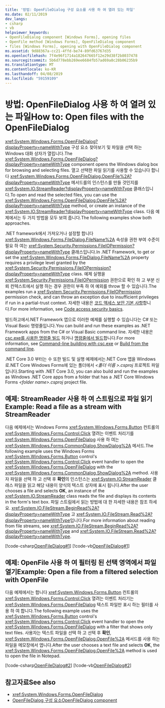 ```yaml
---
title: '방법: OpenFileDialog 구성 요소를 사용 하 여 열려 있는 파일'
ms.date: 02/11/2019
dev_langs:
- csharp
- vb
helpviewer_keywords:
- OpenFileDialog component [Windows Forms], opening files
- OpenFile method [Windows Forms], OpenFileDialog component
- files [Windows Forms], opening with OpenFileDialog component
ms.assetid: 9d88367a-cc21-4ffd-be74-89fd63767d35
ms.openlocfilehash: 7f4e96f1714a182647665f12e29d38f2b8037478
ms.sourcegitcommit: 5b6d778ebb269ee6684fb57ad69a8c28b06235b9
ms.translationtype: MT
ms.contentlocale: ko-KR
ms.lasthandoff: 04/08/2019
ms.locfileid: "59159109"
---
```

# <a name="how-to-open-files-with-the-openfiledialog"></a><span data-ttu-id="2ddee-102">방법: OpenFileDialog 사용 하 여 열려 있는 파일</span><span class="sxs-lookup"><span data-stu-id="2ddee-102">How to: Open files with the OpenFileDialog</span></span> 

<span data-ttu-id="2ddee-103"><xref:System.Windows.Forms.OpenFileDialog?displayProperty=nameWithType> 구성 요소 찾아보기 및 파일을 선택 하는 Windows 대화 상자가 열립니다.</span><span class="sxs-lookup"><span data-stu-id="2ddee-103">The <xref:System.Windows.Forms.OpenFileDialog?displayProperty=nameWithType> component opens the Windows dialog box for browsing and selecting files.</span></span> <span data-ttu-id="2ddee-104">열고 선택한 파일 읽기를 사용할 수 있습니다 합니다 <xref:System.Windows.Forms.OpenFileDialog.OpenFile%2A?displayProperty=nameWithType> 메서드를의 인스턴스를 만들 것인지를 <xref:System.IO.StreamReader?displayProperty=nameWithType> 클래스입니다.</span><span class="sxs-lookup"><span data-stu-id="2ddee-104">To open and read the selected files, you can use the <xref:System.Windows.Forms.OpenFileDialog.OpenFile%2A?displayProperty=nameWithType> method, or create an instance of the <xref:System.IO.StreamReader?displayProperty=nameWithType> class.</span></span> <span data-ttu-id="2ddee-105">다음 예제에서는 두 가지 방법을 모두 보여 줍니다.</span><span class="sxs-lookup"><span data-stu-id="2ddee-105">The following examples show both approaches.</span></span> 

<span data-ttu-id="2ddee-106">.NET framework에서 가져오거나 설정할 합니다 <xref:System.Windows.Forms.FileDialog.FileName%2A> 속성을 권한 부여 수준이 필요 하 여는 <xref:System.Security.Permissions.FileIOPermission?displayProperty=nameWithType> 클래스입니다.</span><span class="sxs-lookup"><span data-stu-id="2ddee-106">In .NET Framework, to get or set the <xref:System.Windows.Forms.FileDialog.FileName%2A> property requires a privilege level granted by the <xref:System.Security.Permissions.FileIOPermission?displayProperty=nameWithType> class.</span></span> <span data-ttu-id="2ddee-107">예제 실행을 <xref:System.Security.Permissions.FileIOPermission> 권한으로 확인 하 고 부분 신뢰 컨텍스트에서 실행 하는 경우 권한이 부족 하 여 예외를 throw 할 수 있습니다.</span><span class="sxs-lookup"><span data-stu-id="2ddee-107">The examples run a <xref:System.Security.Permissions.FileIOPermission> permission check, and can throw an exception due to insufficient privileges if run in a partial-trust context.</span></span> <span data-ttu-id="2ddee-108">자세한 내용은 [코드 액세스 보안 기본 사항](../../misc/code-access-security-basics.md)합니다.</span><span class="sxs-lookup"><span data-stu-id="2ddee-108">For more information, see [Code access security basics](../../misc/code-access-security-basics.md).</span></span>

<span data-ttu-id="2ddee-109">빌드하고에서.NET Framework 앱으로 이러한 예제를 실행할 수 있습니다는 C# 또는 Visual Basic 명령줄입니다.</span><span class="sxs-lookup"><span data-stu-id="2ddee-109">You can build and run these examples as .NET Framework apps from the C# or Visual Basic command line.</span></span> <span data-ttu-id="2ddee-110">자세한 내용은 [csc.exe를 사용한 명령줄 빌드](../../../csharp/language-reference/compiler-options/command-line-building-with-csc-exe.md) 하거나 [명령줄에서 빌드](../../../visual-basic/reference/command-line-compiler/building-from-the-command-line.md)합니다.</span><span class="sxs-lookup"><span data-stu-id="2ddee-110">For more information, see [Command-line building with csc.exe](../../../csharp/language-reference/compiler-options/command-line-building-with-csc-exe.md) or [Build from the command line](../../../visual-basic/reference/command-line-compiler/building-from-the-command-line.md).</span></span> 

<span data-ttu-id="2ddee-111">.NET Core 3.0 부터는 수 또한 빌드 및 실행 예제에서는.NET Core 앱을 Windows로.NET Core Windows Forms에 있는 폴더에서  *\<폴더 이름 >.csproj* 프로젝트 파일입니다.</span><span class="sxs-lookup"><span data-stu-id="2ddee-111">Starting with .NET Core 3.0, you can also build and run the examples as Windows .NET Core apps from a folder that has a .NET Core Windows Forms *\<folder name>.csproj* project file.</span></span> 

## <a name="example-read-a-file-as-a-stream-with-streamreader"></a><span data-ttu-id="2ddee-112">예제: StreamReader 사용 하 여 스트림으로 파일 읽기</span><span class="sxs-lookup"><span data-stu-id="2ddee-112">Example: Read a file as a stream with StreamReader</span></span>  
  
<span data-ttu-id="2ddee-113">다음 예제에서는 Windows Forms <xref:System.Windows.Forms.Button> 컨트롤의 <xref:System.Windows.Forms.Control.Click> 열려는 이벤트 처리기를 <xref:System.Windows.Forms.OpenFileDialog> 사용 하 여는 <xref:System.Windows.Forms.CommonDialog.ShowDialog%2A> 메서드.</span><span class="sxs-lookup"><span data-stu-id="2ddee-113">The following example uses the Windows Forms <xref:System.Windows.Forms.Button> control's <xref:System.Windows.Forms.Control.Click> event handler to open the <xref:System.Windows.Forms.OpenFileDialog> with the <xref:System.Windows.Forms.CommonDialog.ShowDialog%2A> method.</span></span> <span data-ttu-id="2ddee-114">사용자 파일을 선택 하 고 선택 후 **확인**의 인스턴스는 <xref:System.IO.StreamReader> 클래스 파일을 읽고 해당 내용이 양식의 텍스트 상자에 표시 됩니다.</span><span class="sxs-lookup"><span data-stu-id="2ddee-114">After the user chooses a file and selects **OK**, an instance of the <xref:System.IO.StreamReader> class reads the file and displays its contents in the form's text box.</span></span> <span data-ttu-id="2ddee-115">파일 스트림에서 읽는 방법에 대 한 자세한 내용은 참조 하세요. <xref:System.IO.FileStream.BeginRead%2A?displayProperty=nameWithType> 고 <xref:System.IO.FileStream.Read%2A?displayProperty=nameWithType>입니다.</span><span class="sxs-lookup"><span data-stu-id="2ddee-115">For more information about reading from file streams, see <xref:System.IO.FileStream.BeginRead%2A?displayProperty=nameWithType> and <xref:System.IO.FileStream.Read%2A?displayProperty=nameWithType>.</span></span>  

 [!code-csharp[OpenFileDialog#1](~/samples/snippets/winforms/open-files/example1/cs/Form1.cs)]
 [!code-vb[OpenFileDialog#1](~/samples/snippets/winforms/open-files/example1/vb/Form1.vb)]  

## <a name="example-open-a-file-from-a-filtered-selection-with-openfile"></a><span data-ttu-id="2ddee-116">예제: OpenFile 사용 하 여 필터링 된 선택 영역에서 파일 열기</span><span class="sxs-lookup"><span data-stu-id="2ddee-116">Example: Open a file from a filtered selection with OpenFile</span></span> 

<span data-ttu-id="2ddee-117">다음 예제에서는 합니다 <xref:System.Windows.Forms.Button> 컨트롤의 <xref:System.Windows.Forms.Control.Click> 열려는 이벤트 처리기는 <xref:System.Windows.Forms.OpenFileDialog> 텍스트 파일만 표시 하는 필터를 사용 하 여 합니다.</span><span class="sxs-lookup"><span data-stu-id="2ddee-117">The following example uses the <xref:System.Windows.Forms.Button> control's <xref:System.Windows.Forms.Control.Click> event handler to open the <xref:System.Windows.Forms.OpenFileDialog> with a filter that shows only text files.</span></span> <span data-ttu-id="2ddee-118">사용자는 텍스트 파일을 선택 하 고 선택 후 **확인**, <xref:System.Windows.Forms.OpenFileDialog.OpenFile%2A> 메서드를 사용 하는 파일을 메모장에서 엽니다.</span><span class="sxs-lookup"><span data-stu-id="2ddee-118">After the user chooses a text file and selects **OK**, the <xref:System.Windows.Forms.OpenFileDialog.OpenFile%2A> method is used to open the file in Notepad.</span></span>

 [!code-csharp[OpenFileDialog#2](~/samples/snippets/winforms/open-files/example2/cs/Form1.cs)]
 [!code-vb[OpenFileDialog#2](~/samples/snippets/winforms/open-files/example2/vb/Form1.vb)]  

## <a name="see-also"></a><span data-ttu-id="2ddee-119">참고자료</span><span class="sxs-lookup"><span data-stu-id="2ddee-119">See also</span></span>

- <xref:System.Windows.Forms.OpenFileDialog>
- [<span data-ttu-id="2ddee-120">OpenFileDialog 구성 요소</span><span class="sxs-lookup"><span data-stu-id="2ddee-120">OpenFileDialog component</span></span>](openfiledialog-component-windows-forms.md)
